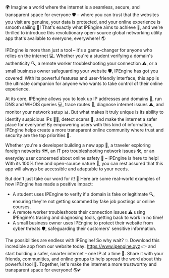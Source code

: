 🌍 Imagine a world where the internet is a seamless, secure, and transparent space for everyone 🛡️ – where you can trust that the websites you visit are genuine, your data is protected, and your online experience is smooth sailing 💨! That's exactly what IPEngine aims to achieve 🚀, and we're thrilled to introduce this revolutionary open-source global networking utility app that's available to everyone, everywhere! 🌎

IPEngine is more than just a tool – it's a game-changer for anyone who relies on the internet 💻. Whether you're a student verifying a domain's authenticity 🔍, a remote worker troubleshooting your connection ⚠️, or a small business owner safeguarding your website 🛡️, IPEngine has got you covered! With its powerful features and user-friendly interface, this app is the ultimate companion for anyone who wants to take control of their online experience.

At its core, IPEngine allows you to look up IP addresses and domains 🔮, run DNS and WHOIS queries 💻, trace routes 📍, diagnose internet issues ⚠️, and monitor your network setup 📊. But what makes it truly unique is its ability to identify suspicious IPs 🕵️‍♀️, detect scams 🚫, and make the internet a safer place for everyone! By empowering users with this kind of information, IPEngine helps create a more transparent online community where trust and security are the top priorities 💯.

Whether you're a developer building a new app 🔩, a traveler exploring foreign networks 🗺️, an IT pro troubleshooting network issues 🛠️, or an everyday user concerned about online safety 👀 – IPEngine is here to help! With its 100% free and open-source nature 🌟, you can rest assured that this app will always be accessible and adaptable to your needs.

But don't just take our word for it! 🤔 Here are some real-world examples of how IPEngine has made a positive impact:

* A student uses IPEngine to verify if a domain is fake or legitimate 🔍, ensuring they're not getting scammed by fake job postings or online courses.
* A remote worker troubleshoots their connection issues ⚠️ using IPEngine's tracing and diagnosing tools, getting back to work in no time!
* A small business owner uses IPEngine to protect their website from cyber threats 🛡️, safeguarding their customers' sensitive information.

The possibilities are endless with IPEngine! So why wait? 💥 Download this incredible app from our website today: https://www.ipengine.xyz 👉 and start building a safer, smarter internet – one IP at a time 🔗. Share it with your friends, communities, and online groups to help spread the word about this powerful tool 📢. Together, let's make the internet a more trustworthy and transparent space for everyone! 🌎💕